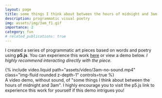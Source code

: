 ```yaml
---
layout: page
title: some things I think about between the hours of midnight and 3am
description: programmatic visual poetry
img: assets/img/3am_f1.gif
importance: 2
category: fun
# related_publications: true
---
```


I created a series of programmatic art pieces based on words and poetry using **p5.js**. You can experience this work [here](https://editor.p5js.org/isabellapu/full/Ha6191iqT) or view a demo below. *I highly recommend interacting directly with the piece.*

<div class="row">
    <div class="col-sm mt-3 mt-md-0">
        {% include video.liquid path="assets/video/3am-no-sound.mp4" class="img-fluid rounded z-depth-1" controls=true %}
    </div>
</div>
<div class="caption">
    A video demo, without sound, of "some things I think about between the hours of midnight and 3am". I highly encourage you to visit the p5.js link to experience this work for yourself if this demo intrigues you!
</div>